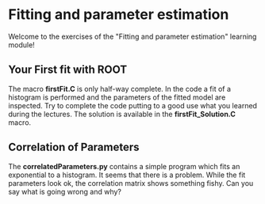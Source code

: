 # Fitting and parameter estimation
Welcome to the exercises of the "Fitting and parameter estimation" learning module!

## Your First fit with ROOT
The macro **firstFit.C** is only half-way complete. In the code a fit of a histogram is performed
and the parameters of the fitted model are inspected.
Try to complete the code putting to a good use what you learned during the lectures.
The solution is available in the **firstFit_Solution.C** macro.

## Correlation of Parameters
The **correlatedParameters.py** contains a simple program which fits an exponential to a histogram. It seems that there is a problem. While the fit parameters look ok, the correlation matrix shows something fishy. Can you say what is going wrong and why?
